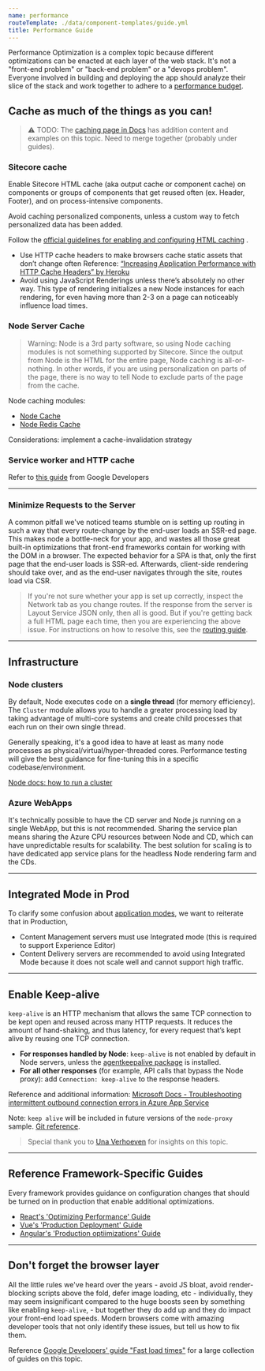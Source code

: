 ```yaml
---
name: performance
routeTemplate: ./data/component-templates/guide.yml
title: Performance Guide
---
```

Performance Optimization is a complex topic because different optimizations can be enacted at each layer of the web stack. It's not a "front-end problem" or "back-end problem" or a "devops problem". Everyone involved in building and deploying the app should analyze their slice of the stack and work together to adhere to a [performance budget](https://web.dev/performance-budgets-101/).

## Cache as much of the things as you can!

> ⚠️ TODO: The [caching page in Docs](/docs/techniques/performance/caching) has addition content and examples on this topic. Need to merge together (probably under guides).

### Sitecore cache

Enable Sitecore HTML cache (aka output cache or component cache) on components or groups of components that get reused often (ex. Header, Footer), and on process-intensive components.

Avoid caching personalized components, unless a custom way to fetch personalized data has been added.

Follow the  [official guidelines for enabling and configuring HTML caching](https://doc.sitecore.com/developers/93/platform-administration-and-architecture/en/configure-html-component-cache-values.html) .
 
* Use HTTP cache headers to make browsers cache static assets that don’t change often
Reference:  [“Increasing Application Performance with HTTP Cache Headers” by Heroku](https://devcenter.heroku.com/articles/increasing-application-performance-with-http-cache-headers) 
 
* Avoid using JavaScript Renderings unless there’s absolutely no other way. This type of rendering initializes a new Node instances for each rendering, for even having more than 2-3 on a page can noticeably influence load times.

### Node Server Cache

> Warning: Node is a 3rd party software, so using Node caching modules is not something supported by Sitecore. Since the output from Node is the HTML for the entire page, Node caching is all-or-nothing. In other words, if you are using personalization on parts of the page, there is no way to tell Node to exclude parts of the page from the cache.

Node caching modules:
- [Node Cache](https://www.npmjs.com/package/node-cache)
- [Node Redis Cache](https://www.npmjs.com/package/node-cache-redis)

Considerations: implement a cache-invalidation strategy

### Service worker and HTTP cache

Refer to [this guide](https://web.dev/service-worker-caching-and-http-caching/) from Google Developers

---

### Minimize Requests to the Server

A common pitfall we've noticed teams stumble on is setting up routing in such a way that every route-change by the end-user loads an SSR-ed page. This makes node a bottle-neck for your app, and wastes all those great built-in optimizations that front-end frameworks contain for working with the DOM in a browser. The expected behavior for a SPA is that, only the first page that the end-user loads is SSR-ed. Afterwards, client-side rendering should take over, and as the end-user navigates through the site, routes load via CSR.

> If you're not sure whether your app is set up correctly, inspect the Network tab as you change routes. If the response from the server is Layout Service JSON only, then all is good. But if you're getting back a full HTML page each time, then you are experiencing the above issue. For instructions on how to resolve this, see the [routing guide](/guides/code-patterns-routing).

---

## Infrastructure

### Node clusters

By default, Node executes code on a **single thread** (for memory efficiency). The `Cluster` module allows you to handle a greater processing load by taking advantage of multi-core systems and create child processes that each run on their own single thread.

Generally speaking, it's a good idea to have at least as many node processes as physical/virtual/hyper-threaded cores. Performance testing will give the best guidance for fine-tuning this in a specific codebase/environment.

[Node docs: how to run a cluster](https://nodejs.org/api/cluster.html)

### Azure WebApps
It's technically possible to have the CD server and Node.js running on a single WebApp, but this is not recommended. Sharing the service plan means sharing the Azure CPU resources between Node and CD, which can have unpredictable results for scalability. The best solution for scaling is to have dedicated app service plans for the headless Node rendering farm and the CDs.

---

## Integrated Mode in Prod
To clarify some confusion about [application modes](https://jss.sitecore.com/docs/fundamentals/application-modes), we want to reiterate that in Production,
- Content Management servers must use Integrated mode (this is required to support Experience Editor)
- Content Delivery servers are recommended to avoid using Integrated Mode because it does not scale well and cannot support high traffic.

---

## Enable Keep-alive
`keep-alive` is an HTTP mechanism that allows the same TCP connection to be kept open and reused across many HTTP requests. It reduces the amount of hand-shaking, and thus latency, for every request that’s kept alive by reusing one TCP connection.

- **For responses handled by Node**: `keep-alive` is not enabled by default in Node servers, unless the [agentkeepalive package](https://www.npmjs.com/package/agentkeepalive) is installed.
- **For all other responses** (for example, API calls that bypass the Node proxy): add `Connection: keep-alive` to the response headers.

Reference and additional information: [Microsoft Docs - Troubleshooting intermittent outbound connection errors in Azure App Service](https://docs.microsoft.com/en-us/azure/app-service/troubleshoot-intermittent-outbound-connection-errors#node)

Note: `keep alive` will be included in future versions of the `node-proxy` sample. [Git reference](https://github.com/Sitecore/jss/blob/keep-alive-feature/samples/node-headless-ssr-proxy/config.js#L31).


> Special thank you to [Una Verhoeven](https://twitter.com/unaverhoeven) for insights on this topic.

---

## Reference Framework-Specific Guides
Every framework provides guidance on configuration changes that should be turned on in production that enable additional optimizations.

- [React's 'Optimizing Performance' Guide](https://reactjs.org/docs/optimizing-performance.html)
- [Vue's 'Production Deployment' Guide](https://vuejs.org/v2/guide/deployment.html)
- [Angular's 'Production optiimizations' Guide](https://angular.io/guide/deployment#production-optimizations)

---

## Don't forget the browser layer
All the little rules we've heard over the years - avoid JS bloat, avoid render-blocking scripts above the fold, defer image loading, etc - individually, they may seem insignificant compared to the huge boosts seen by something like enabling `keep-alive`, - but together they do add up and they do impact your front-end load speeds. Modern browsers come with amazing developer tools that not only identify these issues, but tell us how to fix them.

Reference [Google Developers' guide "Fast load times"](https://web.dev/fast/) for a large collection of guides on this topic.
